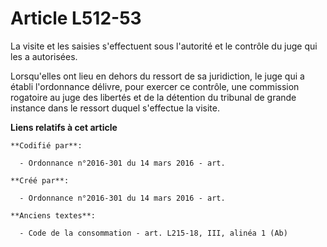 # Article L512-53

La visite et les saisies s'effectuent sous l'autorité et le contrôle du juge qui les a autorisées.

Lorsqu'elles ont lieu en dehors du ressort de sa juridiction, le juge qui a établi l'ordonnance délivre, pour exercer ce
contrôle, une commission rogatoire au juge des libertés et de la détention du tribunal de grande instance dans le ressort
duquel s'effectue la visite.

**Liens relatifs à cet article**

	**Codifié par**:

	  - Ordonnance n°2016-301 du 14 mars 2016 - art.

	**Créé par**:

	  - Ordonnance n°2016-301 du 14 mars 2016 - art.

	**Anciens textes**:

	  - Code de la consommation - art. L215-18, III, alinéa 1 (Ab)
